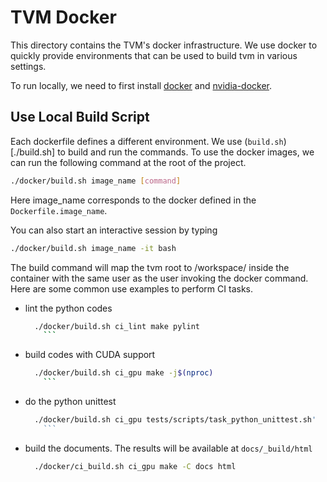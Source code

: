 # TVM Docker

This directory contains the TVM's docker infrastructure.
We use docker to quickly provide environments that can be
used to build tvm in various settings.

To run locally, we need to first install
[docker](https://docs.docker.com/engine/installation/) and
[nvidia-docker](https://github.com/NVIDIA/nvidia-docker/).


## Use Local Build Script

Each dockerfile defines a different environment.
We use (`build.sh`)[./build.sh] to build and run the commands.
To use the docker images, we can run the following command
at the root of the project.

```bash
./docker/build.sh image_name [command]
```

Here image_name corresponds to the docker defined in the
```Dockerfile.image_name```.

You can also start an interactive session by typing

```bash
./docker/build.sh image_name -it bash
```

The build command will map the tvm root to /workspace/ inside the container
with the same user as the user invoking the docker command.
Here are some common use examples to perform CI tasks.

- lint the python codes

  ```bash
    ./docker/build.sh ci_lint make pylint
      ```

- build codes with CUDA support

  ```bash
    ./docker/build.sh ci_gpu make -j$(nproc)
      ```

- do the python unittest

  ```bash
    ./docker/build.sh ci_gpu tests/scripts/task_python_unittest.sh'
      ```

- build the documents. The results will be available at `docs/_build/html`

  ```bash
    ./docker/ci_build.sh ci_gpu make -C docs html
  ```
